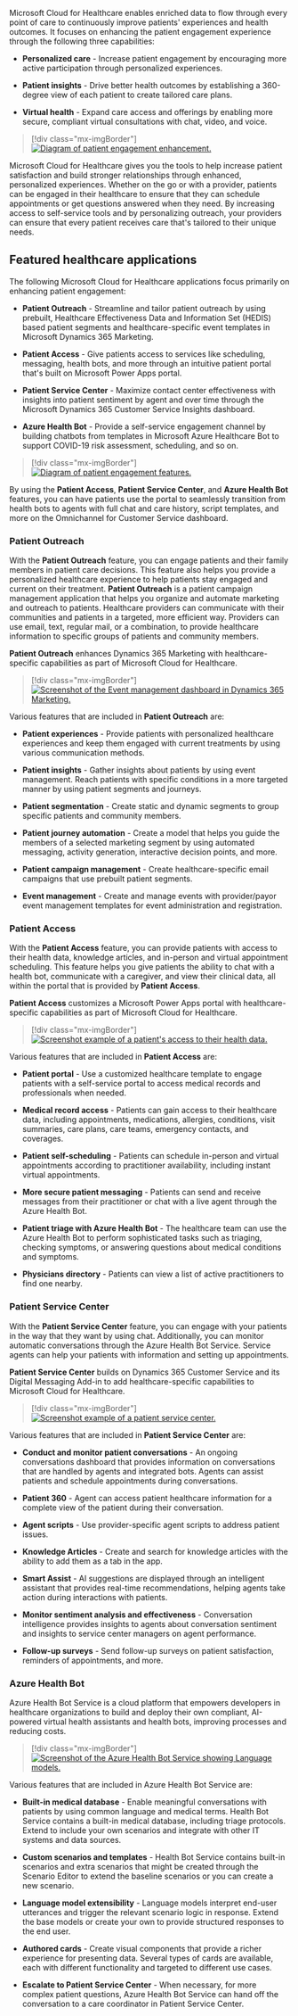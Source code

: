 Microsoft Cloud for Healthcare enables enriched data to flow through every point of care to continuously improve patients' experiences and health outcomes. It focuses on enhancing the patient engagement experience through the following three capabilities:

- **Personalized care** - Increase patient engagement by encouraging more active participation through personalized experiences.

- **Patient insights** - Drive better health outcomes by establishing a 360-degree view of each patient to create tailored care plans.

- **Virtual health** - Expand care access and offerings by enabling more secure, compliant virtual consultations with chat, video, and voice.

> [!div class="mx-imgBorder"]
> [![Diagram of patient engagement enhancement.](../media/engagement.png)](../media/engagement.png#lightbox)

Microsoft Cloud for Healthcare gives you the tools to help increase patient satisfaction and build stronger relationships through enhanced, personalized experiences. Whether on the go or with a provider, patients can be engaged in their healthcare to ensure that they can schedule appointments or get questions answered when they need. By increasing access to self-service tools and by personalizing outreach, your providers can ensure that every patient receives care that's tailored to their unique needs.

## Featured healthcare applications

The following Microsoft Cloud for Healthcare applications focus primarily on enhancing patient engagement:

-   **Patient Outreach** - Streamline and tailor patient outreach by using prebuilt, Healthcare Effectiveness Data and Information Set (HEDIS) based patient segments and healthcare-specific event templates in Microsoft Dynamics 365 Marketing.

-   **Patient Access** - Give patients access to services like scheduling, messaging, health bots, and more through an intuitive patient portal that's built on Microsoft Power Apps portal.

-   **Patient Service Center** - Maximize contact center effectiveness with insights into patient sentiment by agent and over time through the Microsoft Dynamics 365 Customer Service Insights dashboard.

-   **Azure Health Bot** - Provide a self-service engagement channel by building chatbots from templates in Microsoft Azure Healthcare Bot to support COVID-19 risk assessment, scheduling, and so on.

> [!div class="mx-imgBorder"]
> [![Diagram of patient engagement features.](../media/features.png)](../media/features.png#lightbox)

By using the **Patient Access**, **Patient Service Center**, and **Azure Health Bot** features, you can have patients use the portal to seamlessly transition from health bots to agents with full chat and care history, script templates, and more on the Omnichannel for Customer Service dashboard.

### Patient Outreach

With the **Patient Outreach** feature, you can engage patients and their family members in patient care decisions. This feature also helps you provide a personalized healthcare experience to help patients stay engaged and current on their treatment. **Patient Outreach** is a patient campaign management application that helps you organize and automate marketing and outreach to patients. Healthcare providers can communicate with their communities and patients in a targeted, more efficient way. Providers can use email, text, regular mail, or a combination, to provide healthcare information to specific groups of patients and community members.

**Patient Outreach** enhances Dynamics 365 Marketing with healthcare-specific capabilities as part of Microsoft Cloud for Healthcare.

> [!div class="mx-imgBorder"]
> [![Screenshot of the Event management dashboard in Dynamics 365 Marketing.](../media/dashboard.png)](../media/dashboard.png#lightbox)

Various features that are included in **Patient Outreach** are:

-   **Patient experiences** - Provide patients with personalized healthcare experiences and keep them engaged with current treatments by using various communication methods.

-   **Patient insights** - Gather insights about patients by using event management. Reach patients with specific conditions in a more targeted manner by using patient segments and journeys.

-   **Patient segmentation** - Create static and dynamic segments to group specific patients and community members.

-   **Patient journey automation** - Create a model that helps you guide the members of a selected marketing segment by using automated messaging, activity generation, interactive decision points, and more.

-   **Patient campaign management** - Create healthcare-specific email campaigns that use prebuilt patient segments.

-   **Event management** - Create and manage events with provider/payor event management templates for event administration and registration.

### Patient Access

With the **Patient Access** feature, you can provide patients with access to their health data, knowledge articles, and in-person and virtual appointment scheduling. This feature helps you give patients the ability to chat with a health bot, communicate with a caregiver, and view their clinical data, all within the portal that is provided by **Patient Access**.

**Patient Access** customizes a Microsoft Power Apps portal with healthcare-specific capabilities as part of Microsoft Cloud for Healthcare.

> [!div class="mx-imgBorder"]
> [![Screenshot example of a patient's access to their health data.](../media/patient-access.png)](../media/patient-access.png#lightbox)

Various features that are included in **Patient Access** are:

-   **Patient portal** - Use a customized healthcare template to engage patients with a self-service portal to access medical records and professionals when needed.

-   **Medical record access** - Patients can gain access to their healthcare data, including appointments, medications, allergies, conditions, visit summaries, care plans, care teams, emergency contacts, and coverages.

-   **Patient self-scheduling** - Patients can schedule in-person and virtual appointments according to practitioner availability, including instant virtual appointments.

-   **More secure patient messaging** - Patients can send and receive messages from their practitioner or chat with a live agent through the Azure Health Bot.

-   **Patient triage with Azure Health Bot** - The healthcare team can use the Azure Health Bot to perform sophisticated tasks such as triaging, checking symptoms, or answering questions about medical conditions and symptoms.

-   **Physicians directory** - Patients can view a list of active practitioners to find one nearby.

### Patient Service Center

With the **Patient Service Center** feature, you can engage with your patients in the way that they want by using chat. Additionally, you can monitor automatic conversations through the Azure Health Bot Service. Service agents can help your patients with information and setting up appointments.

**Patient Service Center** builds on Dynamics 365 Customer Service and its Digital Messaging Add-in to add healthcare-specific capabilities to Microsoft Cloud for Healthcare.

> [!div class="mx-imgBorder"]
> [![Screenshot example of a patient service center.](../media/patient-service-center.png)](../media/patient-service-center.png#lightbox)

Various features that are included in **Patient Service Center** are:

-   **Conduct and monitor patient conversations** - An ongoing conversations dashboard that provides information on conversations that are handled by agents and integrated bots. Agents can assist patients and schedule appointments during conversations.

-   **Patient 360** - Agent can access patient healthcare information for a complete view of the patient during their conversation.

-   **Agent scripts** - Use provider-specific agent scripts to address patient issues.

-   **Knowledge Articles** - Create and search for knowledge articles with the ability to add them as a tab in the app.

-   **Smart Assist** - AI suggestions are displayed through an intelligent assistant that provides real-time recommendations, helping agents take action during interactions with patients.

-   **Monitor sentiment analysis and effectiveness** - Conversation intelligence provides insights to agents about conversation sentiment and insights to service center managers on agent performance.

-   **Follow-up surveys** - Send follow-up surveys on patient satisfaction, reminders of appointments, and more.

### Azure Health Bot

Azure Health Bot Service is a cloud platform that empowers developers in healthcare organizations to build and deploy their own compliant, AI-powered virtual health assistants and health bots, improving processes and reducing costs.

> [!div class="mx-imgBorder"]
> [![Screenshot of the Azure Health Bot Service showing Language models.](../media/health-bot-service.png)](../media/health-bot-service.png#lightbox)

Various features that are included in Azure Health Bot Service are:

-   **Built-in medical database** - Enable meaningful conversations with patients by using common language and medical terms. Health Bot Service contains a built-in medical database, including triage protocols. Extend to include your own scenarios and integrate with other IT systems and data sources.

-   **Custom scenarios and templates** - Health Bot Service contains built-in scenarios and extra scenarios that might be created through the Scenario Editor to extend the baseline scenarios or you can create a new scenario.

-   **Language model extensibility** - Language models interpret end-user utterances and trigger the relevant scenario logic in response. Extend the base models or create your own to provide structured responses to the end user.

-   **Authored cards** - Create visual components that provide a richer experience for presenting data. Several types of cards are available, each with different functionality and targeted to different use cases.

-   **Escalate to Patient Service Center** - When necessary, for more complex patient questions, Azure Health Bot Service can hand off the conversation to a care coordinator in Patient Service Center.
